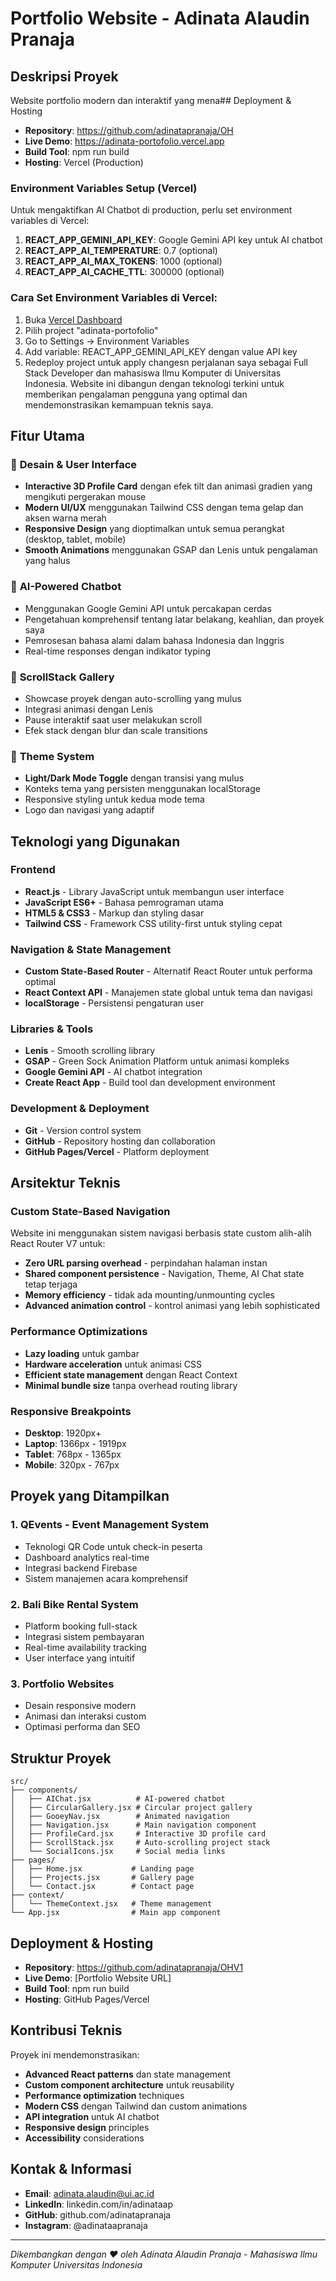 # Portfolio Website - Adinata Alaudin Pranaja

## Deskripsi Proyek

Website portfolio modern dan interaktif yang mena## Deployment & Hosting

- **Repository**: https://github.com/adinatapranaja/OH
- **Live Demo**: https://adinata-portofolio.vercel.app
- **Build Tool**: npm run build
- **Hosting**: Vercel (Production)

### **Environment Variables Setup (Vercel)**
Untuk mengaktifkan AI Chatbot di production, perlu set environment variables di Vercel:

1. **REACT_APP_GEMINI_API_KEY**: Google Gemini API key untuk AI chatbot
2. **REACT_APP_AI_TEMPERATURE**: 0.7 (optional)
3. **REACT_APP_AI_MAX_TOKENS**: 1000 (optional)
4. **REACT_APP_AI_CACHE_TTL**: 300000 (optional)

### **Cara Set Environment Variables di Vercel:**
1. Buka [Vercel Dashboard](https://vercel.com/dashboard)
2. Pilih project "adinata-portofolio"
3. Go to Settings → Environment Variables
4. Add variable: REACT_APP_GEMINI_API_KEY dengan value API key
5. Redeploy project untuk apply changesn perjalanan saya sebagai Full Stack Developer dan mahasiswa Ilmu Komputer di Universitas Indonesia. Website ini dibangun dengan teknologi terkini untuk memberikan pengalaman pengguna yang optimal dan mendemonstrasikan kemampuan teknis saya.

## Fitur Utama

### 🎨 **Desain & User Interface**
- **Interactive 3D Profile Card** dengan efek tilt dan animasi gradien yang mengikuti pergerakan mouse
- **Modern UI/UX** menggunakan Tailwind CSS dengan tema gelap dan aksen warna merah
- **Responsive Design** yang dioptimalkan untuk semua perangkat (desktop, tablet, mobile)
- **Smooth Animations** menggunakan GSAP dan Lenis untuk pengalaman yang halus

### 🤖 **AI-Powered Chatbot**
- Menggunakan Google Gemini API untuk percakapan cerdas
- Pengetahuan komprehensif tentang latar belakang, keahlian, dan proyek saya
- Pemrosesan bahasa alami dalam bahasa Indonesia dan Inggris
- Real-time responses dengan indikator typing

### 📱 **ScrollStack Gallery**
- Showcase proyek dengan auto-scrolling yang mulus
- Integrasi animasi dengan Lenis
- Pause interaktif saat user melakukan scroll
- Efek stack dengan blur dan scale transitions

### 🌙 **Theme System**
- **Light/Dark Mode Toggle** dengan transisi yang mulus
- Konteks tema yang persisten menggunakan localStorage
- Responsive styling untuk kedua mode tema
- Logo dan navigasi yang adaptif

## Teknologi yang Digunakan

### **Frontend**
- **React.js** - Library JavaScript untuk membangun user interface
- **JavaScript ES6+** - Bahasa pemrograman utama
- **HTML5 & CSS3** - Markup dan styling dasar
- **Tailwind CSS** - Framework CSS utility-first untuk styling cepat

### **Navigation & State Management**
- **Custom State-Based Router** - Alternatif React Router untuk performa optimal
- **React Context API** - Manajemen state global untuk tema dan navigasi
- **localStorage** - Persistensi pengaturan user

### **Libraries & Tools**
- **Lenis** - Smooth scrolling library
- **GSAP** - Green Sock Animation Platform untuk animasi kompleks
- **Google Gemini API** - AI chatbot integration
- **Create React App** - Build tool dan development environment

### **Development & Deployment**
- **Git** - Version control system
- **GitHub** - Repository hosting dan collaboration
- **GitHub Pages/Vercel** - Platform deployment

## Arsitektur Teknis

### **Custom State-Based Navigation**
Website ini menggunakan sistem navigasi berbasis state custom alih-alih React Router V7 untuk:
- **Zero URL parsing overhead** - perpindahan halaman instan
- **Shared component persistence** - Navigation, Theme, AI Chat state tetap terjaga
- **Memory efficiency** - tidak ada mounting/unmounting cycles
- **Advanced animation control** - kontrol animasi yang lebih sophisticated

### **Performance Optimizations**
- **Lazy loading** untuk gambar
- **Hardware acceleration** untuk animasi CSS
- **Efficient state management** dengan React Context
- **Minimal bundle size** tanpa overhead routing library

### **Responsive Breakpoints**
- **Desktop**: 1920px+
- **Laptop**: 1366px - 1919px
- **Tablet**: 768px - 1365px
- **Mobile**: 320px - 767px

## Proyek yang Ditampilkan

### 1. **QEvents - Event Management System**
- Teknologi QR Code untuk check-in peserta
- Dashboard analytics real-time
- Integrasi backend Firebase
- Sistem manajemen acara komprehensif

### 2. **Bali Bike Rental System**
- Platform booking full-stack
- Integrasi sistem pembayaran
- Real-time availability tracking
- User interface yang intuitif

### 3. **Portfolio Websites**
- Desain responsive modern
- Animasi dan interaksi custom
- Optimasi performa dan SEO

## Struktur Proyek

```
src/
├── components/
│   ├── AIChat.jsx          # AI-powered chatbot
│   ├── CircularGallery.jsx # Circular project gallery
│   ├── GooeyNav.jsx        # Animated navigation
│   ├── Navigation.jsx      # Main navigation component
│   ├── ProfileCard.jsx     # Interactive 3D profile card
│   ├── ScrollStack.jsx     # Auto-scrolling project stack
│   └── SocialIcons.jsx     # Social media links
├── pages/
│   ├── Home.jsx           # Landing page
│   ├── Projects.jsx       # Gallery page
│   └── Contact.jsx        # Contact page
├── context/
│   └── ThemeContext.jsx   # Theme management
└── App.jsx                # Main app component
```

## Deployment & Hosting

- **Repository**: https://github.com/adinatapranaja/OHV1
- **Live Demo**: [Portfolio Website URL]
- **Build Tool**: npm run build
- **Hosting**: GitHub Pages/Vercel

## Kontribusi Teknis

Proyek ini mendemonstrasikan:
- **Advanced React patterns** dan state management
- **Custom component architecture** untuk reusability
- **Performance optimization** techniques
- **Modern CSS** dengan Tailwind dan custom animations
- **API integration** untuk AI chatbot
- **Responsive design** principles
- **Accessibility** considerations

## Kontak & Informasi

- **Email**: adinata.alaudin@ui.ac.id
- **LinkedIn**: linkedin.com/in/adinataap
- **GitHub**: github.com/adinatapranaja
- **Instagram**: @adinataapranaja

---

*Dikembangkan dengan ❤️ oleh Adinata Alaudin Pranaja - Mahasiswa Ilmu Komputer Universitas Indonesia*
